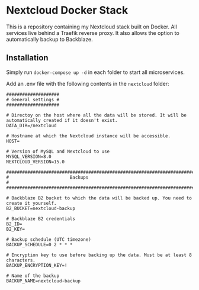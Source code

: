# Nextcloud Docker Stack
This is a repository containing my Nextcloud stack built on Docker. All services live behind a Traefik reverse proxy.
It also allows the option to automatically backup to Backblaze.


## Installation
Simply run `docker-compose up -d` in each folder to start all microservices.

Add an .env file with the following contents in the `nextcloud` folder:
```
####################
# General settings #
####################

# Directoy on the host where all the data will be stored. It will be automatically created if it doesn't exist.
DATA_DIR=/nextcloud

# Hostname at which the Nextcloud instance will be accessible.
HOST=

# Version of MySQL and Nextcloud to use
MYSQL_VERSION=8.0
NEXTCLOUD_VERSION=15.0

#############################################################################
#                       Backups                                             #
#############################################################################

# Backblaze B2 bucket to which the data will be backed up. You need to create it yourself.
B2_BUCKET=nextcloud-backup

# Backblaze B2 credentials
B2_ID=
B2_KEY=

# Backup schedule (UTC timezone)
BACKUP_SCHEDULE=0 2 * * *

# Encryption key to use before backing up the data. Must be at least 8 characters.
BACKUP_ENCRYPTION_KEY=!

# Name of the backup
BACKUP_NAME=nextcloud-backup
```

